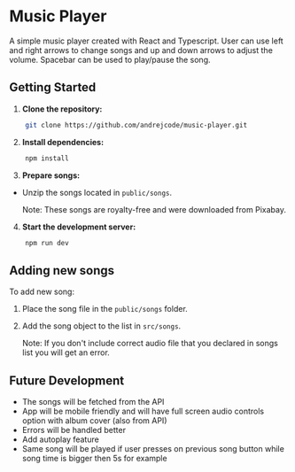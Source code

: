 # Music Player

A simple music player created with React and Typescript. User can use left and right arrows
to change songs and up and down arrows to adjust the volume. Spacebar can be used to play/pause the song.

## Getting Started

1. **Clone the repository:**

```bash
    git clone https://github.com/andrejcode/music-player.git
```

2. **Install dependencies:**

```bash
    npm install
```

3. **Prepare songs:**

- Unzip the songs located in `public/songs`.

  Note: These songs are royalty-free and were downloaded from Pixabay.

4. **Start the development server:**

```bash
    npm run dev
```

## Adding new songs

To add new song:

1. Place the song file in the `public/songs` folder.
2. Add the song object to the list in `src/songs`.

   Note: If you don't include correct audio file that you declared in songs list you will get an error.

## Future Development

- The songs will be fetched from the API
- App will be mobile friendly and will have full screen audio controls option with album cover (also from API)
- Errors will be handled better
- Add autoplay feature
- Same song will be played if user presses on previous song button while song time is bigger then 5s for example
